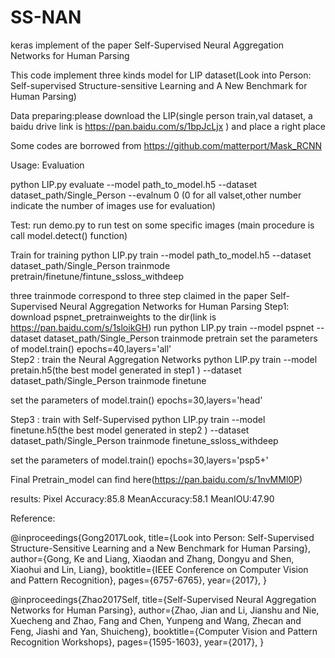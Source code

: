 # SS-NAN
keras implement of the paper Self-Supervised Neural Aggregation Networks for Human Parsing

This code implement three kinds model for LIP dataset(Look into Person: Self-supervised Structure-sensitive Learning and A New
Benchmark for Human Parsing)

Data preparing:please download the LIP(single person train,val dataset, a baidu drive link is https://pan.baidu.com/s/1bpJcLjx ) and place a right place

Some codes are borrowed from https://github.com/matterport/Mask_RCNN

Usage:
Evaluation

python LIP.py evaluate --model path_to_model.h5  --dataset  dataset_path/Single_Person --evalnum 0 (0 for all valset,other number indicate the number of images use for evaluation)

Test:
run demo.py to run test on some specific images (main procedure is call model.detect() function) 

Train
for training
python LIP.py train --model path_to_model.h5  --dataset  dataset_path/Single_Person  trainmode pretrain/finetune/fintune_ssloss_withdeep

three trainmode correspond to three step claimed in the paper Self-Supervised Neural Aggregation Networks for Human Parsing
Step1:
download pspnet_pretrainweights to the dir(link is https://pan.baidu.com/s/1sloikGH)
run
python LIP.py train --model pspnet  --dataset  dataset_path/Single_Person  trainmode pretrain
set the parameters of model.train()  epochs=40,layers='all'      
Step2 :
train the Neural Aggregation Networks
python LIP.py train --model pretain.h5(the best model generated in step1 )  --dataset  dataset_path/Single_Person  trainmode 
finetune

set the parameters of model.train()  epochs=30,layers='head'   

Step3 :
train with Self-Supervised 
python LIP.py train --model finetune.h5(the best model generated in step2 )  --dataset  dataset_path/Single_Person  trainmode finetune_ssloss_withdeep

set the parameters of model.train()  epochs=30,layers='psp5+'


Final Pretrain_model can find here(https://pan.baidu.com/s/1nvMMl0P)

results:
Pixel Accuracy:85.8   MeanAccuracy:58.1    MeanIOU:47.90



Reference:

@inproceedings{Gong2017Look,
  title={Look into Person: Self-Supervised Structure-Sensitive Learning and a New Benchmark for Human Parsing},
  author={Gong, Ke and Liang, Xiaodan and Zhang, Dongyu and Shen, Xiaohui and Lin, Liang},
  booktitle={IEEE Conference on Computer Vision and Pattern Recognition},
  pages={6757-6765},
  year={2017},
}


@inproceedings{Zhao2017Self,
  title={Self-Supervised Neural Aggregation Networks for Human Parsing},
  author={Zhao, Jian and Li, Jianshu and Nie, Xuecheng and Zhao, Fang and Chen, Yunpeng and Wang, Zhecan and Feng, Jiashi and Yan, Shuicheng},
  booktitle={Computer Vision and Pattern Recognition Workshops},
  pages={1595-1603},
  year={2017},
}
